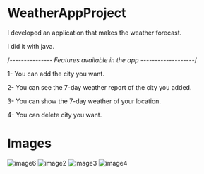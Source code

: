 # WeatherAppProject

I developed an application that makes the weather forecast.

I did it with java.


/*--------------- Features available in the app -------------------*/

1- You can add the city you want.

2- You can see the 7-day weather report of the city you added.

3- You can show the 7-day weather of your location.

4- You can delete city you want.


# Images
![image6](https://user-images.githubusercontent.com/54242074/192370191-9f8c4baa-701c-410e-a565-11ee2c0a4c88.png)
![image2](https://user-images.githubusercontent.com/54242074/192370624-9bb96637-9d5a-46e3-8141-37a9714b0c85.png)
![image3](https://user-images.githubusercontent.com/54242074/192370618-bb01048e-61dd-4c08-8bb6-e5d1c822eaec.png)
![image4](https://user-images.githubusercontent.com/54242074/192370917-013d8d21-7800-4f09-89c3-efaafe234188.png)

